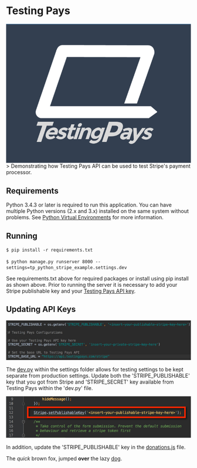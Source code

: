 # Testing Pays
<img src="readme_img/StackedLogo.png" align="right">
> Demonstrating how Testing Pays API can be used to test Stripe's payment processor.

## Requirements

Python 3.4.3 or later is required to run this application. You can have multiple Python versions (2.x and 3.x) installed on the same system without problems. See [Python Virtual Environments](http://docs.python-guide.org/en/latest/dev/virtualenvs/) for more information.

## Running

```
$ pip install -r requirements.txt

$ python manage.py runserver 8000 --settings=tp_python_stripe_example.settings.dev
```

See requirements.txt above for required packages or install using pip install as shown above. Prior to running the server it is necessary to add your Stripe publishable key and your [Testing Pays API key](https://admin.testingpays.com). 

## Updating API Keys

<img src="readme_img/dev.jpg" />

The [dev.py](tp_python_stripe_example/settings/dev.py) within the settings folder allows for testing settings to be kept separate from production settings. Update both the 'STRIPE_PUBLISHABLE' key that you got from Stripe and 'STRIPE_SECRET' key available from Testing Pays within the 'dev.py' file. 

<img src="readme_img/dontations.jpg" />

In addition, update the 'STRIPE_PUBLISHABLE' key in the [donations.js](tp_python_stripe_example/python_stripe_payment/static/js/dontations.js)
file. 


The *quick* brown fox, jumped **over** the lazy [dog](https://en.wikipedia.org/wiki/Dog).


